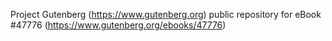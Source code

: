 Project Gutenberg (https://www.gutenberg.org) public repository for eBook #47776 (https://www.gutenberg.org/ebooks/47776)
